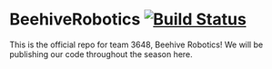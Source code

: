 # BeehiveRobotics  [![Build Status](https://travis-ci.org/KadenGordon/BeehiveRobotics.svg?branch=master)](https://travis-ci.org/KadenGordon/BeehiveRobotics)
This is the official repo for team 3648, Beehive Robotics! We will be publishing our code throughout the season here. 
